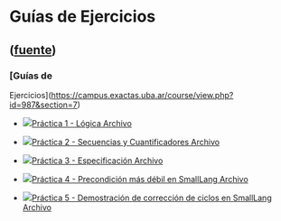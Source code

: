 # Guías de Ejercicios
([fuente](https://campus.exactas.uba.ar/course/view.php?id=987&section=7))
---
### [Guías de
Ejercicios](https://campus.exactas.uba.ar/course/view.php?id=987&section=7)

  - [![ ](https://campus.exactas.uba.ar/theme/image.php/aardvark/core/1524752928/f/pdf-24)Práctica 1 - Lógica Archivo](https://campus.exactas.uba.ar/mod/resource/view.php?id=60076)

  - [![ ](https://campus.exactas.uba.ar/theme/image.php/aardvark/core/1524752928/f/pdf-24)Práctica 2 - Secuencias y Cuantificadores Archivo](https://campus.exactas.uba.ar/mod/resource/view.php?id=60623)

  - [![ ](https://campus.exactas.uba.ar/theme/image.php/aardvark/core/1524752928/f/pdf-24)Práctica 3 - Especificación Archivo](https://campus.exactas.uba.ar/mod/resource/view.php?id=60866)

  - [![ ](https://campus.exactas.uba.ar/theme/image.php/aardvark/core/1524752928/f/pdf-24)Práctica 4 - Precondición más débil en SmallLang Archivo](https://campus.exactas.uba.ar/mod/resource/view.php?id=61208)

  - [![ ](https://campus.exactas.uba.ar/theme/image.php/aardvark/core/1524752928/f/pdf-24)Práctica 5 - Demostración de corrección de ciclos en SmallLang Archivo](https://campus.exactas.uba.ar/mod/resource/view.php?id=62027)

